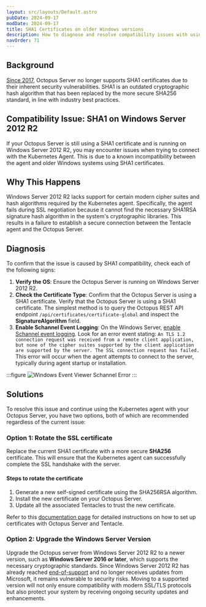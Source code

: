 ```yaml
---
layout: src/layouts/Default.astro
pubDate: 2024-09-17
modDate: 2024-09-17
title: SHA1 Certificates on older Windows versions
description: How to diagnose and resolve compatibility issues with using SHA1 certificates
navOrder: 71
---
```


## Background

[Since 2017](/docs/security/cve/shattered-and-octopus-deploy), Octopus Server no longer supports SHA1 certificates due to their inherent security vulnerabilities. SHA1 is an outdated cryptographic hash algorithm that has been replaced by the more secure SHA256 standard, in line with industry best practices.

## Compatibility Issue: SHA1 on Windows Server 2012 R2

If your Octopus Server is still using a SHA1 certificate and is running on Windows Server 2012 R2, you may encounter issues when trying to connect with the Kubernetes Agent. This is due to a known incompatibility between the agent and older Windows systems using SHA1 certificates.

## Why This Happens

Windows Server 2012 R2 lacks support for certain modern cipher suites and hash algorithms required by the Kubernetes agent. Specifically, the agent fails during SSL negotiation because it cannot find the necessary SHA1RSA signature hash algorithm in the system's cryptographic libraries. This results in a failure to establish a secure connection between the Tentacle agent and the Octopus Server.

## Diagnosis

To confirm that the issue is caused by SHA1 compatibility, check each of the following signs:

1. **Verify the OS**: Ensure the Octopus Server is running on Windows Server 2012 R2.
2. **Check the Certificate Type**: Confirm that the Octopus Server is using a SHA1 certificate. Verify that the Octopus Server is using a SHA1 certificate. The simplest method is to query the Octopus REST API endpoint `/api/certificates/certificate-global` and inspect the **SignatureAlgorithm** field.
3. **Enable Schannel Event Logging**: On the Windows Server, [enable Schannel event logging](https://learn.microsoft.com/en-us/troubleshoot/developer/webapps/iis/health-diagnostic-performance/enable-schannel-event-logging). Look for an error event stating:
`An TLS 1.2 connection request was received from a remote client application, but none of the cipher suites supported by the client application are supported by the server. The SSL connection request has failed.`
This error will occur when the agent attempts to connect to the server, typically during agent startup or installation.

:::figure
![Windows Event Viewer Schannel Error](/docs/img/infrastructure/deployment-targets/kubernetes/kubernetes-agent/kubernetes-agent-troubleshooting-sha1-windows-event-viewer.png)
:::

## Solutions

To resolve this issue and continue using the Kubernetes agent with your Octopus Server, you have two options, both of which are recommended regardless of the current issue:

### Option 1: Rotate the SSL certificate

Replace the current SHA1 certificate with a more secure **SHA256** certificate. This will ensure that the Kubernetes agent can successfully complete the SSL handshake with the server.

#### Steps to rotate the certificate

1. Generate a new self-signed certificate using the SHA256RSA algorithm.
2. Install the new certificate on your Octopus Server.
3. Update all the associated Tentacles to trust the new certificate.

Refer to this [documentation page](/docs/security/octopus-tentacle-communication/custom-certificates-with-octopus-server-and-tentacle) for detailed instructions on how to set up certificates with Octopus Server and Tentacle.

### Option 2: Upgrade the Windows Server Version

Upgrade the Octopus server from Windows Server 2012 R2 to a newer version, such as **Windows Server 2016 or later**, which supports the necessary cryptographic standards. Since Windows Server 2012 R2 has already reached [end-of-support](https://azure.microsoft.com/en-au/updates/windows-server-2012r2-reaches-end-of-support) and no longer receives updates from Microsoft, it remains vulnerable to security risks. Moving to a supported version will not only ensure compatibility with modern SSL/TLS protocols but also protect your system by receiving ongoing security updates and enhancements.
